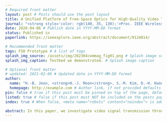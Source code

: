 ```yaml
---
# Required front matter
layout: post # Posts should use the post layout
title: A Unified Platform of Free-Space Optics for High-Quality Video Transmission # Post title
journal: "<strong style='color: rgb(140, 35, 130);'>Proc. IEEE Wireless Communications and Networking Conference (WCNC) </strong>"
date: 2020-04-06 # Publish date in YYYY-MM-DD format
status: Published in
paperlink: https://ieeexplore.ieee.org/abstract/document/9124814/

# Recommended front matter
tags: FSO Prototype # A list of tags
splash_img_source: /assets/img/202304commag_fig01.png # Splash image source, high resolution images with an aspect ratio close to 4:3 recommended
splash_img_caption: Testbed we demonstrated. # Splash image caption

# Optional front matter
# updated: 2021-02-06 # Updated date in YYYY-MM-DD format
author: 
  name: "H.-B. Jeon, <strong>H.-J. Moon</strong>, S.-M. Kim, D.-H. Kwon, J.-W. Lee, S.-K. Han, C.-B. Chae" # Author name, if not provided defaults to site.author.name
  homepage: http://example.com # Author link, if not provided defaults to site.author.homepage
pin: false # true if this post must be pinned on top of the page, default is false.
listed: true # false if this post must NOT be included on the posts page, sitemap, and any of the tag pages, default is true
index: true # When false, <meta name="robots" content="noindex"> is added to the page, default is true

abstract: In this paper, we investigate video signal transmission through an FPGA-based free-space optical (FSO) communication system prototype. We use a channel emulator that models the turbulence, scintillation, and power attenuation of the FSO channel and the FPGA-based real-time prototype for processing transmitted and received video signals. We vary the setup environment of the channel emulator by changing the amount of turbulence and wind speed. At the end of the demonstration, we show that through our testbed, even 4K ultra-high-definition (UHD) resolution video with 60 fps can be successfully transmitted under high turbulence and wind speed.
---
```






<!--the [raw file](https://raw.githubusercontent.com/ritijjain/pudhina-fresh/master/_posts/2021-02-04-styles.md) used to generate this page to use as an example.

```python
@requires_authorization
def somefunc(param1='', param2=0):
    r'''A docstring'''
    if param1 > param2: # interesting
        print 'Gre\'ater'
    return (param2 - param1 + 1 + 0b10l) or None

class SomeClass:
    pass

>>> message = '''interpreter
... prompt'''

```

In line `code` looks great too. Even `longer lines of inline code ipsum dolor sit amet, consectetur adipiscing elit, sed do eiusmod tempor incididunt ut labore et dolore magna aliqua` work well.

| # | Country | GDP Per Unit Land Area (million USD per sq. km.) | Source |
| ----------- | ----------- | ----------- | ----------- |
| 1 | Switzerland | 17.844 | [The World Bank Group](https://www.worldbank.org/){:target="_blank"} <i class="fas fa-external-link-alt"></i> |
| 2 | Maldives | 17.758 | [The World Bank Group](https://www.worldbank.org/){:target="_blank"} <i class="fas fa-external-link-alt"></i> |
| 3 | South Korea | 16.611 | [The World Bank Group](https://www.worldbank.org/){:target="_blank"} <i class="fas fa-external-link-alt"></i> |

Lorem ipsum dolor sit amet, consectetur adipiscing elit, sed do eiusmod tempor incididunt ut labore et dolore magna aliqua. Ut enim ad minim veniam, quis nostrud exercitation ullamco laboris nisi ut aliquip ex ea commodo consequat.

> This is how blockquotes will look.
>
> Lorem ipsum dolor sit amet, consectetur adipiscing elit, sed do eiusmod tempor incididunt ut labore et dolore magna aliqua.
>> Nested blockquotes. Lorem ipsum dolor sit amet, consectetur adipiscing elit, sed do eiusmod tempor incididunt ut labore et dolore magna aliqua.

# Heading 1
## Heading 2
### Heading 3
#### Heading 4
##### Heading 5
###### Heading 6
Lorem ipsum dolor sit amet, consectetur adipiscing elit, sed do eiusmod tempor incididunt ut labore et dolore magna aliqua. Ut enim ad minim veniam, quis nostrud exercitation ullamco laboris nisi ut aliquip ex ea commodo consequat.-->